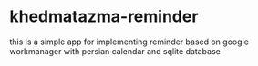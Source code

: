 # khedmatazma-reminder

this is a simple app for implementing reminder based on google workmanager with persian calendar and sqlite database

